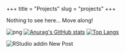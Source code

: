 +++
title = "Projects"
slug = "projects"
+++

Nothing to see here... Move along!

![png](/static/images/poto-modified.png)
[![Anurag's GitHub stats](https://github-readme-stats.vercel.app/api?username=damounayman)](https://github.com/damounayman)
[![Top Langs](https://github-readme-stats.vercel.app/api/top-langs/?username=damounayman&layout=compact)](https://github.com/damounayman)

![RStudio addin New Post](https://bookdown.org/yihui/blogdown/images/new-post.png)
